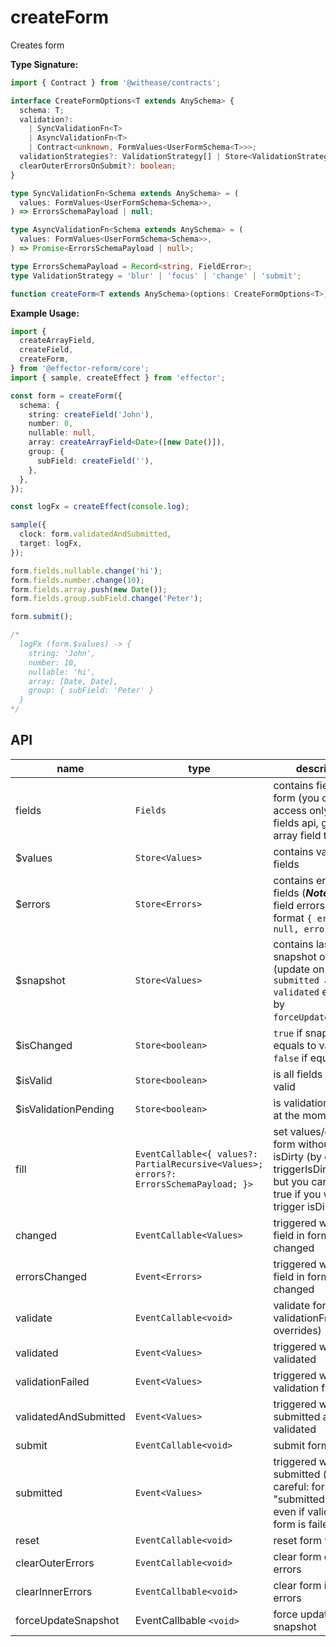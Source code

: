 # createForm

Creates form

**Type Signature:**

```ts
import { Contract } from '@withease/contracts';

interface CreateFormOptions<T extends AnySchema> {
  schema: T;
  validation?:
    | SyncValidationFn<T>
    | AsyncValidationFn<T>
    | Contract<unknown, FormValues<UserFormSchema<T>>>;
  validationStrategies?: ValidationStrategy[] | Store<ValidationStrategy[]>;
  clearOuterErrorsOnSubmit?: boolean;
}

type SyncValidationFn<Schema extends AnySchema> = (
  values: FormValues<UserFormSchema<Schema>>,
) => ErrorsSchemaPayload | null;

type AsyncValidationFn<Schema extends AnySchema> = (
  values: FormValues<UserFormSchema<Schema>>,
) => Promise<ErrorsSchemaPayload | null>;

type ErrorsSchemaPayload = Record<string, FieldError>;
type ValidationStrategy = 'blur' | 'focus' | 'change' | 'submit';

function createForm<T extends AnySchema>(options: CreateFormOptions<T>);
```

**Example Usage:**

```ts
import {
  createArrayField,
  createField,
  createForm,
} from '@effector-reform/core';
import { sample, createEffect } from 'effector';

const form = createForm({
  schema: {
    string: createField('John'),
    number: 0,
    nullable: null,
    array: createArrayField<Date>([new Date()]),
    group: {
      subField: createField(''),
    },
  },
});

const logFx = createEffect(console.log);

sample({
  clock: form.validatedAndSubmitted,
  target: logFx,
});

form.fields.nullable.change('hi');
form.fields.number.change(10);
form.fields.array.push(new Date());
form.fields.group.subField.change('Peter');

form.submit();

/*
  logFx (form.$values) -> {
    string: 'John',
    number: 10,
    nullable: 'hi',
    array: [Date, Date],
    group: { subField: 'Peter' }
  }
*/
```

## API

| name                  | type                                                                                  | description                                                                                                                              |
| --------------------- | ------------------------------------------------------------------------------------- | ---------------------------------------------------------------------------------------------------------------------------------------- |
| fields                | `Fields`                                                                              | contains fields of form (you can access only primitive fields api, groups or array field top api                                         |
| $values               | `Store<Values>`                                                                       | contains values of fields                                                                                                                |
| $errors               | `Store<Errors>`                                                                       | contains errors of fields (**_Note:_** array field errors stored in format `{ error: null, errors: [] }`                                 |
| $snapshot             | `Store<Values>`                                                                       | contains last saved snapshot of values (update on every `submitted and validated` event or by `forceUpdateSnapshot`)                     |
| $isChanged            | `Store<boolean>`                                                                      | `true` if snapshot not equals to values, `false` if equal                                                                                |
| $isValid              | `Store<boolean>`                                                                      | is all fields in form valid                                                                                                              |
| $isValidationPending  | `Store<boolean>`                                                                      | is validation pending at the moment                                                                                                      |
| fill                  | `EventCallable<{ values?: PartialRecursive<Values>; errors?: ErrorsSchemaPayload; }>` | set values/errors of form without trigger isDirty (by default triggerIsDirty = false, but you can pass true if you want trigger isDirty) |
| changed               | `EventCallable<Values>`                                                               | triggered when any field in form value changed                                                                                           |
| errorsChanged         | `Event<Errors>`                                                                       | triggered when any field in form error changed                                                                                           |
| validate              | `EventCallable<void>`                                                                 | validate form (calls validationFn from overrides)                                                                                        |
| validated             | `Event<Values>`                                                                       | triggered when form validated                                                                                                            |
| validationFailed      | `Event<Values>`                                                                       | triggered when form validation failed                                                                                                    |
| validatedAndSubmitted | `Event<Values>`                                                                       | triggered when form submitted and validated                                                                                              |
| submit                | `EventCallable<void>`                                                                 | submit form                                                                                                                              |
| submitted             | `Event<Values>`                                                                       | triggered when form submitted (be careful: form "submitted" called even if validate of form is failed                                    |
| reset                 | `EventCallable<void>`                                                                 | reset form values                                                                                                                        |
| clearOuterErrors      | `EventCallable<void>`                                                                 | clear form outer errors                                                                                                                  |
| clearInnerErrors      | `EventCallbable<void>`                                                                | clear form inner errors                                                                                                                  |
| forceUpdateSnapshot   | EventCallbable `<void>`                                                               | force update of snapshot                                                                                                                 |
